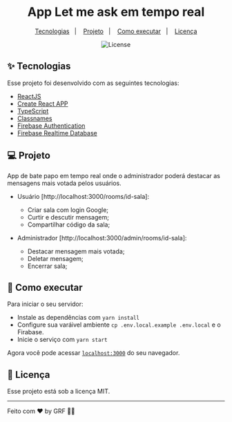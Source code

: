 <h1 align="center">App Let me ask em tempo real</h1>

<p align="center">
  <a href="#-tecnologias">Tecnologias</a>&nbsp;&nbsp;&nbsp;|&nbsp;&nbsp;&nbsp;
  <a href="#-projeto">Projeto</a>&nbsp;&nbsp;&nbsp;|&nbsp;&nbsp;&nbsp;
  <a href="#-como-executar">Como executar</a>&nbsp;&nbsp;&nbsp;|&nbsp;&nbsp;&nbsp;
  <a href="#-licença">Licença</a>
</p>

<p align="center">
  <img alt="License" src="https://img.shields.io/static/v1?label=license&message=MIT&color=8257E5&labelColor=000000">
</p>

## ✨ Tecnologias

Esse projeto foi desenvolvido com as seguintes tecnologias:

- [ReactJS](https://pt-br.reactjs.org/)
- [Create React APP](https://create-react-app.dev/)
- [TypeScript](https://www.typescriptlang.org/)
- [Classnames](https://www.npmjs.com/package/classnames)
- [Firebase Authentication](https://firebase.google.com/)
- [Firebase Realtime Database](https://firebase.google.com/)

## 💻 Projeto

App de bate papo em tempo real onde o administrador poderá destacar as mensagens mais votada pelos usuários.
- Usuário [http://localhost:3000/rooms/id-sala]:
  - Criar sala com login Google;
  - Curtir e descutir mensagem;
  - Compartilhar código da sala;


- Administrador [http://localhost:3000/admin/rooms/id-sala]:
  - Destacar mensagem mais votada;
  - Deletar mensagem;
  - Encerrar sala;

## 🚀 Como executar

Para iniciar o seu servidor:

- Instale as dependências com `yarn install`
- Configure sua varáivel ambiente `cp .env.local.example .env.local` e o Firabase.
- Inicie o serviço com `yarn start`

Agora você pode acessar [`localhost:3000`](http://localhost:3000/) do seu navegador.

## 📄 Licença

Esse projeto está sob a licença MIT.

---

Feito com ♥ by GRF 👋🏻
